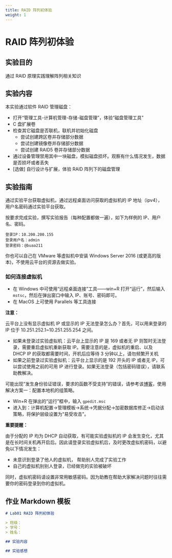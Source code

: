 ```yaml
---
title: RAID 阵列初体验
weight: 1
---
```


# RAID 阵列初体验

## 实验目的

通过 RAID 原理实践理解阵列相关知识

## 实验内容

本实验通过软件 RAID 管理磁盘：

- 打开“管理工具-计算机管理-存储-磁盘管理”，体验“磁盘管理工具”
- C 盘扩展卷
- 检查其它磁盘是否联机，联机并初始化磁盘
  - 尝试创建跨区卷并存储部分数据
  - 尝试创建镜像卷并存储部分数据
  - 尝试创建 RAID5 卷并存储部分数据
- 通过设备管理禁用其中一块磁盘，模拟磁盘损坏。观察有什么情况发生，数据是否损坏或者丢失
- [选做] 自行设计与扩展，体验 RAID 阵列下的磁盘管理

## 实验指南

通过实验平台获取虚拟机，通过远程桌面访问获取的虚拟机的 IP 地址（ipv4），用户名密码通过实验平台获取。

按要求完成实验，撰写实验报告（每种配置都做一遍），如下为样例的 IP、用户名、密码。

```
登录IP：10.200.200.155
登录用户名：admin
登录密码：@buaa211
```

你也可以自己在 VMware 等虚拟机中安装 Windows Server 2016 (或更高的版本)，不使用云平台的资源去做实验。

### 如何连接虚拟机

- 在 Windows 中可使用“远程桌面连接”工具——win+R 打开“运行”，然后输入 `mstsc`，然后在弹出窗口中输入 IP、账号、密码即可。
- 在 MacOS 上可使用 Parallels 等工具连接

**注意：**

云平台上没有显示虚拟机 IP 或显示的 IP 无法登录怎么办？首先，可以用来登录的 IP 位于 10.251.252.1~10.251.255.254 之间。

- 如果未登录过实验虚拟机：云平台上显示的 IP 是 169 或者无 IP 则暂时无法登录，需要重启虚拟机重新获取 IP。需要注意的是，虚拟机的重启、以及 DHCP IP 的获取都需要时间，开机后应等待 3 分钟以上，请勿频繁开关机
- 如果之前登录过实验虚拟机：云平台上显示的是 192 开头的 IP 或者无 IP，可以尝试使用之前的可用 IP 进行登录。如果无法登录（包括密码错误），请联系助教解决。

可能出现“发生身份验证错误，要求的函数不受支持”的错误，请参考该[博客](https://blog.csdn.net/qq_35206244/article/details/84104995)，使用解决方案一：配置本地机的组策略。

- Win+R 在弹出的“运行”框中，输入 `gpedit.msc`
- 进入到：计算机配置->管理模板->系统->凭据分配->加密数据库修正->启动该策略，将保护层级设置为“易受攻击"。

**重要提醒：**

由于分配的 IP 均为 DHCP 自动获取，有可能实验虚拟机的 IP 会发生变化，尤其是在长时间关机再开启后。因此请登录实验虚拟机后，及时更改虚拟机密码，以避免以下情况发生：

- 未意识到登录了他人的虚拟机， 帮助别人完成了实验工作
- 自己的虚拟机别别人登录，已经做完的实验被破坏

同时，虚拟机密码请设置非常用敏感密码。因为助教在帮助大家解决问题时往往需要你的密码登录到你的虚拟机。

## 作业 Markdown 模板

```markdown
# Lab01 RAID 阵列初体验

> 班级：
> 学号：
> 姓名：

## 实验内容

## 实验感想

```
